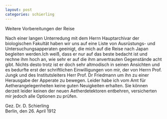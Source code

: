 ```yaml
---
layout: post
categories: schierling
---
```

Weitere Vorbereitungen der Reise

Nach einer langen Unterredung mit dem Herrn Hauptarchivar der biologischen Fakultät haben wir uns auf eine Liste von Ausrüstungs- und Untersuchungsapperaten geeinigt, die mich auf die Reise nach Japan begleiten werden.Ich weiß, dass er nur auf das beste bedacht ist und rechne ihm hoch an, wie sehr er auf die ihm anvertrauten Gegenstände acht gibt. Nichts desto trotz ist er doch sehr altmodisch in seinen Ansichten und es bedurfte erst der schriftlichen Einwilligungen von mir, der von Herrn Prof. Jungk und des Institutsleiters Herr Prof. Dr Friedmann um ihn zu einer Herausgabe der Apperate zu bewegen. 
Leider habe ich vom Amt für Aetherangelegenheiten keine guten Neuigkeiten erhalten. Sie können derzeit leider keinen der neuen Aetherdetektoren entbehren, versicherten mir jedoch alle Optionen zu prüfen. 

Gez. Dr. D. Schierling    
Berlin, den 26. April 1912   
